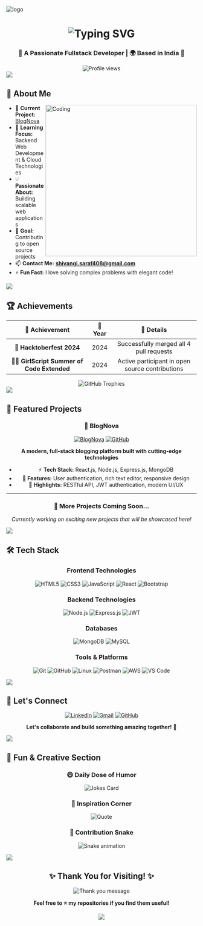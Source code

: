 ![logo](https://github.com/shivangisaraf/shivangisaraf/blob/main/banner.png)

<div align="center">
  <h1>
    <img src="https://readme-typing-svg.herokuapp.com?font=Fira+Code&size=35&duration=3000&pause=1000&color=FF6B9D&center=true&vCenter=true&width=600&lines=Hello+World!+%F0%9F%91%8B;I'm+Shivangi+Saraf!+%E2%9C%A8;Fullstack+Developer+%F0%9F%9A%80;Welcome+to+My+Profile!+%F0%9F%8C%9F" alt="Typing SVG" />
  </h1>
  
  <h3>🌟 A Passionate Fullstack Developer | 🌍 Based in India 🌟</h3>
  
  <img src="https://komarev.com/ghpvc/?username=shivangisaraf15&label=Profile%20Views&color=ff69b4&style=for-the-badge" alt="Profile views" />
</div>

<img src="https://user-images.githubusercontent.com/73097560/115834477-dbab4500-a447-11eb-908a-139a6edaec5c.gif">

## 🚀 **About Me**

<img align="right" alt="Coding" width="400" src="https://cdn.dribbble.com/users/1162077/screenshots/3848914/programmer.gif">

- 🔭 **Current Project:** [BlogNova](https://blognova.onrender.com/)
- 🌱 **Learning Focus:** Backend Web Development & Cloud Technologies
- 💡 **Passionate About:** Building scalable web applications
- 🎯 **Goal:** Contributing to open source projects
- 📫 **Contact Me:** **shivangi.saraf408@gmail.com**
- ⚡ **Fun Fact:** I love solving complex problems with elegant code!

<img src="https://user-images.githubusercontent.com/73097560/115834477-dbab4500-a447-11eb-908a-139a6edaec5c.gif">

## 🏆 **Achievements**

<div align="center">
  
| 🎉 **Achievement** | 📅 **Year** | 🌟 **Details** |
|:------------------:|:-----------:|:---------------:|
| 🎃 **Hacktoberfest 2024** | 2024 | Successfully merged all 4 pull requests |
| 👩‍💻 **GirlScript Summer of Code Extended** | 2024 | Active participant in open source contributions |

</div>

<div align="center">
  <img src="https://github-profile-trophy.vercel.app/?username=shivangisaraf15&theme=radical&no-frame=true&no-bg=false&margin-w=4&row=1" alt="GitHub Trophies" />
</div>

<img src="https://user-images.githubusercontent.com/73097560/115834477-dbab4500-a447-11eb-908a-139a6edaec5c.gif">

## 💼 **Featured Projects**

<div align="center">

### 🚀 **BlogNova**
[![BlogNova](https://img.shields.io/badge/🌐_Live_Demo-BlogNova-FF6B9D?style=for-the-badge&logo=vercel)](https://blognova.onrender.com/)
[![GitHub](https://img.shields.io/badge/📁_Repository-GitHub-181717?style=for-the-badge&logo=github)](https://github.com/shivangisaraf15/blognova)

**A modern, full-stack blogging platform built with cutting-edge technologies**
- ⚡ **Tech Stack:** React.js, Node.js, Express.js, MongoDB
- 🎨 **Features:** User authentication, rich text editor, responsive design
- 🔧 **Highlights:** RESTful API, JWT authentication, modern UI/UX

---

### 🌟 **More Projects Coming Soon...**
*Currently working on exciting new projects that will be showcased here!*

</div>

<img src="https://user-images.githubusercontent.com/73097560/115834477-dbab4500-a447-11eb-908a-139a6edaec5c.gif">

## 🛠️ **Tech Stack**

<div align="center">

### **Frontend Technologies**
![HTML5](https://img.shields.io/badge/HTML5-E34F26?style=for-the-badge&logo=html5&logoColor=white)
![CSS3](https://img.shields.io/badge/CSS3-1572B6?style=for-the-badge&logo=css3&logoColor=white)
![JavaScript](https://img.shields.io/badge/JavaScript-F7DF1E?style=for-the-badge&logo=javascript&logoColor=black)
![React](https://img.shields.io/badge/React-61DAFB?style=for-the-badge&logo=react&logoColor=black)
![Bootstrap](https://img.shields.io/badge/Bootstrap-7952B3?style=for-the-badge&logo=bootstrap&logoColor=white)

### **Backend Technologies**
![Node.js](https://img.shields.io/badge/Node.js-339933?style=for-the-badge&logo=node.js&logoColor=white)
![Express.js](https://img.shields.io/badge/Express.js-000000?style=for-the-badge&logo=express&logoColor=white)
![JWT](https://img.shields.io/badge/JWT-000000?style=for-the-badge&logo=JSON%20web%20tokens&logoColor=white)

### **Databases**
![MongoDB](https://img.shields.io/badge/MongoDB-47A248?style=for-the-badge&logo=mongodb&logoColor=white)
![MySQL](https://img.shields.io/badge/MySQL-4479A1?style=for-the-badge&logo=mysql&logoColor=white)

### **Tools & Platforms**
![Git](https://img.shields.io/badge/Git-F05032?style=for-the-badge&logo=git&logoColor=white)
![GitHub](https://img.shields.io/badge/GitHub-181717?style=for-the-badge&logo=github&logoColor=white)
![Linux](https://img.shields.io/badge/Linux-FCC624?style=for-the-badge&logo=linux&logoColor=black)
![Postman](https://img.shields.io/badge/Postman-FF6C37?style=for-the-badge&logo=postman&logoColor=white)
![AWS](https://img.shields.io/badge/AWS-232F3E?style=for-the-badge&logo=amazon-aws&logoColor=white)
![VS Code](https://img.shields.io/badge/VS_Code-0078D4?style=for-the-badge&logo=visual%20studio%20code&logoColor=white)

</div>

<img src="https://user-images.githubusercontent.com/73097560/115834477-dbab4500-a447-11eb-908a-139a6edaec5c.gif">

## 💬 **Let's Connect**

<div align="center">
  
[![LinkedIn](https://img.shields.io/badge/LinkedIn-0077B5?style=for-the-badge&logo=linkedin&logoColor=white)](https://linkedin.com/in/shivangi-saraf-b633a1246?trk=people-guest_people_search-card)
[![Gmail](https://img.shields.io/badge/Gmail-D14836?style=for-the-badge&logo=gmail&logoColor=white)](mailto:shivangi.saraf408@gmail.com)
[![GitHub](https://img.shields.io/badge/GitHub-100000?style=for-the-badge&logo=github&logoColor=white)](https://github.com/shivangisaraf15)

**Let's collaborate and build something amazing together!** 🚀

</div>

<img src="https://user-images.githubusercontent.com/73097560/115834477-dbab4500-a447-11eb-908a-139a6edaec5c.gif">

## 🎨 **Fun & Creative Section**

<div align="center">
  
### 😄 **Daily Dose of Humor**
![Jokes Card](https://readme-jokes.vercel.app/api?theme=radical&hideBorder)

### 💭 **Inspiration Corner**
![Quote](https://quotes-github-readme.vercel.app/api?type=horizontal&theme=radical)

### 🐍 **Contribution Snake**
![Snake animation](https://github.com/shivangisaraf15/shivangisaraf15/blob/output/github-contribution-grid-snake.svg)

</div>

<img src="https://user-images.githubusercontent.com/73097560/115834477-dbab4500-a447-11eb-908a-139a6edaec5c.gif">

<div align="center">
  
## ✨ **Thank You for Visiting!** ✨

<img src="https://readme-typing-svg.herokuapp.com?font=Fira+Code&size=20&duration=3000&pause=1000&color=FF6B9D&center=true&vCenter=true&width=500&lines=Thanks+for+stopping+by!+%F0%9F%98%8A;Feel+free+to+explore+my+repos!+%F0%9F%9A%80;Let's+connect+and+collaborate!+%F0%9F%A4%9D" alt="Thank you message" />

**Feel free to ⭐ my repositories if you find them useful!** 

<img src="https://capsule-render.vercel.app/api?type=waving&color=gradient&customColorList=6,11,20&height=120&section=footer&animation=twinkling"/>

</div>
